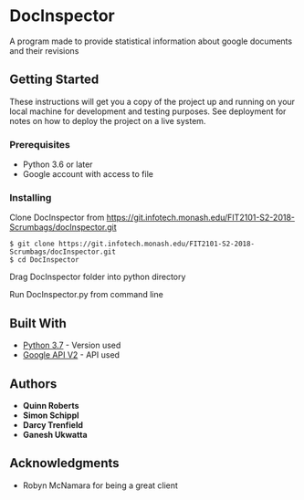 # DocInspector

A program made to provide statistical information about google documents and their revisions

## Getting Started

These instructions will get you a copy of the project up and running on your local machine for development and testing purposes. See deployment for notes on how to deploy the project on a live system.

### Prerequisites

- Python 3.6 or later 
- Google account with access to file


### Installing

Clone DocInspector from https://git.infotech.monash.edu/FIT2101-S2-2018-Scrumbags/docInspector.git

```
$ git clone https://git.infotech.monash.edu/FIT2101-S2-2018-Scrumbags/docInspector.git
$ cd DocInspector
```

Drag DocInspector folder into python directory 

Run DocInspector.py from command line 


## Built With

* [Python 3.7](https://www.python.org/downloads/release/python-370/) - Version used  
* [Google API V2](https://developers.google.com/drive/api/v2/reference/) - API used


## Authors

* **Quinn Roberts**
* **Simon Schippl**
* **Darcy Trenfield**
* **Ganesh Ukwatta**

 
## Acknowledgments

* Robyn McNamara for being a great client

